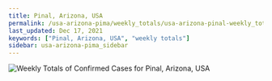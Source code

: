 ```yaml
---
title: Pinal, Arizona, USA
permalink: /usa-arizona-pima/weekly_totals/usa-arizona-pinal-weekly_totals.html
last_updated: Dec 17, 2021
keywords: ["Pinal, Arizona, USA", "weekly totals"]
sidebar: usa-arizona-pima_sidebar
---
```


![Weekly Totals of Confirmed Cases for Pinal, Arizona, USA](/covid_tracker/images/graphs/usa-arizona-pinal-weekly_totals_graph.png)
